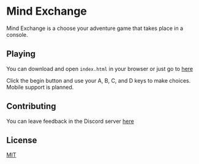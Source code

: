 # Mind Exchange

Mind Exchange is a choose your adventure game that takes place in a console.

## Playing

You can download and open `index.html` in your browser or just go to [here](https://pug189.github.io/)

Click the begin button and use your A, B, C, and D keys to make choices. Mobile support is planned.

## Contributing
You can leave feedback in the Discord server [here](https://discord.gg/gAk3Rnu)

## License
[MIT](https://github.com/Pug189/Pug189.github.io/blob/master/LICENSE.txt)
